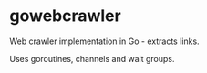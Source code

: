 # gowebcrawler
Web crawler implementation in Go - extracts links.

Uses goroutines, channels and wait groups.
